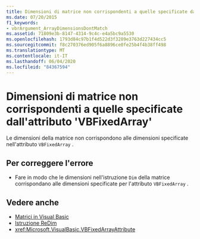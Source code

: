 ```yaml
---
title: Dimensioni di matrice non corrispondenti a quelle specificate dall'attributo 'VBFixedArray'
ms.date: 07/20/2015
f1_keywords:
- vbrArgument_ArrayDimensionsDontMatch
ms.assetid: 71809e3b-8147-4314-9c4c-e4a5bc9a5530
ms.openlocfilehash: 1793d84c97b1f4d522d3f3289e3763d227434cc5
ms.sourcegitcommit: f8c270376ed905f6a8896ce0fe25b4f4b38ff498
ms.translationtype: MT
ms.contentlocale: it-IT
ms.lasthandoff: 06/04/2020
ms.locfileid: "84367594"
---
```

# <a name="array-dimensions-do-not-match-those-specified-in-the-vbfixedarray-attribute"></a>Dimensioni di matrice non corrispondenti a quelle specificate dall'attributo 'VBFixedArray'
Le dimensioni della matrice non corrispondono alle dimensioni specificate nell'attributo `VBFixedArray` .  
  
## <a name="to-correct-this-error"></a>Per correggere l'errore  
  
- Fare in modo che le dimensioni nell'istruzione `Dim` della matrice corrispondano alle dimensioni specificate per l'attributo `VBFixedArray` .  
  
## <a name="see-also"></a>Vedere anche

- [Matrici in Visual Basic](../programming-guide/language-features/arrays/index.md)
- [Istruzione ReDim](../language-reference/statements/redim-statement.md)
- <xref:Microsoft.VisualBasic.VBFixedArrayAttribute>
